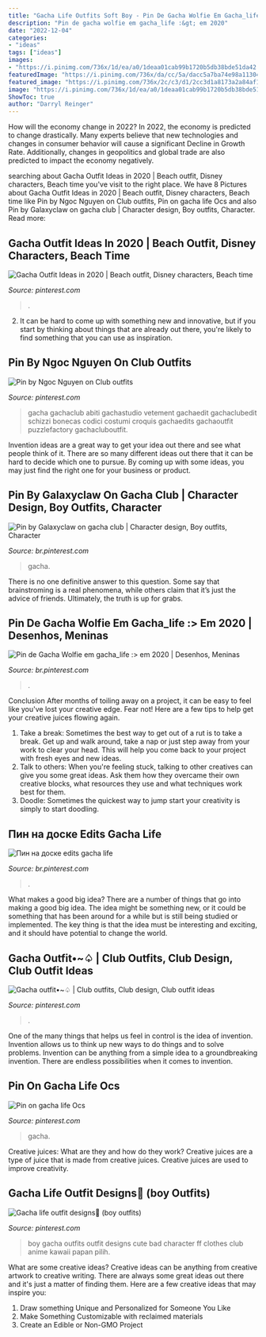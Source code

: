 ```yaml
---
title: "Gacha Life Outfits Soft Boy - Pin De Gacha Wolfie Em Gacha_life :&gt; Em 2020"
description: "Pin de gacha wolfie em gacha_life :&gt; em 2020"
date: "2022-12-04"
categories:
- "ideas"
tags: ["ideas"]
images:
- "https://i.pinimg.com/736x/1d/ea/a0/1deaa01cab99b1720b5db38bde51da42.jpg"
featuredImage: "https://i.pinimg.com/736x/da/cc/5a/dacc5a7ba74e98a11304935b2435792a.jpg"
featured_image: "https://i.pinimg.com/736x/2c/c3/d1/2cc3d1a8173a2a84af195cd533375f67.jpg"
image: "https://i.pinimg.com/736x/1d/ea/a0/1deaa01cab99b1720b5db38bde51da42.jpg"
ShowToc: true
author: "Darryl Reinger"
---
```



How will the economy change in 2022?
In 2022, the economy is predicted to change drastically. Many experts believe that new technologies and changes in consumer behavior will cause a significant Decline in Growth Rate. Additionally, changes in geopolitics and global trade are also predicted to impact the economy negatively.

	

		
searching about Gacha Outfit Ideas in 2020 | Beach outfit, Disney characters, Beach time you've visit to the right place. We have 8 Pictures about Gacha Outfit Ideas in 2020 | Beach outfit, Disney characters, Beach time like Pin by Ngoc Nguyen on Club outfits, Pin on gacha life Ocs and also Pin by Galaxyclaw on gacha club | Character design, Boy outfits, Character. Read more:
		
    
## Gacha Outfit Ideas In 2020 | Beach Outfit, Disney Characters, Beach Time

<img loading=lazy src="https://i.pinimg.com/736x/87/6d/28/876d28c5d156c8d5b1da9ea318b4a692.jpg" onerror="this.onerror=null;this.src='https://tse4.mm.bing.net/th?id=OIP.0vvZ6PMojXSasgSIwiOcUgHaD8&amp;pid=15.1';" alt="Gacha Outfit Ideas in 2020 | Beach outfit, Disney characters, Beach time">

_Source: pinterest.com_

>. 

	

2. It can be hard to come up with something new and innovative, but if you start by thinking about things that are already out there, you're likely to find something that you can use as inspiration. 

    
## Pin By Ngoc Nguyen On Club Outfits

<img loading=lazy src="https://i.pinimg.com/736x/da/cc/5a/dacc5a7ba74e98a11304935b2435792a.jpg" onerror="this.onerror=null;this.src='https://tse1.mm.bing.net/th?id=OIP.dQXeW9AvN4AWhhWHPUGuhgHaHV&amp;pid=15.1';" alt="Pin by Ngoc Nguyen on Club outfits">

_Source: pinterest.com_

>gacha gachaclub abiti gachastudio vetement gachaedit gachaclubedit schizzi bonecas codici costumi croquis gachaedits gachaoutfit puzzlefactory gachacluboutfit. 

	

Invention ideas are a great way to get your idea out there and see what people think of it. There are so many different ideas out there that it can be hard to decide which one to pursue. By coming up with some ideas, you may just find the right one for your business or product.

    
## Pin By Galaxyclaw On Gacha Club | Character Design, Boy Outfits, Character

<img loading=lazy src="https://i.pinimg.com/736x/9e/0e/f8/9e0ef817d79e46cc54c1d8ba1784e769.jpg" onerror="this.onerror=null;this.src='https://tse3.mm.bing.net/th?id=OIP.rIvZz--pSFcSdwwGFTzKYgHaEK&amp;pid=15.1';" alt="Pin by Galaxyclaw on gacha club | Character design, Boy outfits, Character">

_Source: br.pinterest.com_

>gacha. 

	

There is no one definitive answer to this question. Some say that brainstroming is a real phenomena, while others claim that it’s just the advice of friends. Ultimately, the truth is up for grabs.

    
## Pin De Gacha Wolfie Em Gacha_life :&gt; Em 2020 | Desenhos, Meninas

<img loading=lazy src="https://i.pinimg.com/736x/ec/39/4c/ec394cd21484f7de83cf1bad94e2ea90.jpg" onerror="this.onerror=null;this.src='https://tse1.mm.bing.net/th?id=OIP.R8TiubdO5HQIgSYze-dynwHaHa&amp;pid=15.1';" alt="Pin de Gacha Wolfie em gacha_life :&gt; em 2020 | Desenhos, Meninas">

_Source: br.pinterest.com_

>. 

	

Conclusion
After months of toiling away on a project, it can be easy to feel like you've lost your creative edge. Fear not! Here are a few tips to help get your creative juices flowing again.
1. Take a break: Sometimes the best way to get out of a rut is to take a break. Get up and walk around, take a nap or just step away from your work to clear your head. This will help you come back to your project with fresh eyes and new ideas.
2. Talk to others: When you're feeling stuck, talking to other creatives can give you some great ideas. Ask them how they overcame their own creative blocks, what resources they use and what techniques work best for them.
3. Doodle: Sometimes the quickest way to jump start your creativity is simply to start doodling.

    
## Пин на доске Edits Gacha Life

<img loading=lazy src="https://i.pinimg.com/736x/2c/c3/d1/2cc3d1a8173a2a84af195cd533375f67.jpg" onerror="this.onerror=null;this.src='https://tse3.mm.bing.net/th?id=OIP.c3shWOukmqZGsqD1KSXvrAHaHa&amp;pid=15.1';" alt="Пин на доске edits gacha life">

_Source: br.pinterest.com_

>. 

	

What makes a good big idea?
There are a number of things that go into making a good big idea. The idea might be something new, or it could be something that has been around for a while but is still being studied or implemented. The key thing is that the idea must be interesting and exciting, and it should have potential to change the world.

    
## Gacha Outfit•~♤ | Club Outfits, Club Design, Club Outfit Ideas

<img loading=lazy src="https://i.pinimg.com/736x/03/79/09/03790991f7e727037f22329ce1d604f5.jpg" onerror="this.onerror=null;this.src='https://tse2.mm.bing.net/th?id=OIP.sUb1ylcdfMXE1mKMYSuBIwHaHP&amp;pid=15.1';" alt="Gacha outfit•~♤ | Club outfits, Club design, Club outfit ideas">

_Source: pinterest.com_

>. 

	

One of the many things that helps us feel in control is the idea of invention. Invention allows us to think up new ways to do things and to solve problems. Invention can be anything from a simple idea to a groundbreaking invention. There are endless possibilities when it comes to invention. 

    
## Pin On Gacha Life Ocs

<img loading=lazy src="https://i.pinimg.com/736x/1d/ea/a0/1deaa01cab99b1720b5db38bde51da42.jpg" onerror="this.onerror=null;this.src='https://tse1.mm.bing.net/th?id=OIP.WvyMC0ZwF8UZamaNAmOP_gHaKS&amp;pid=15.1';" alt="Pin on gacha life Ocs">

_Source: pinterest.com_

>gacha. 

	

Creative juices: What are they and how do they work?
Creative juices are a type of juice that is made from creative juices. Creative juices are used to improve creativity.

    
## Gacha Life Outfit Designs🤪 (boy Outfits)

<img loading=lazy src="https://i.pinimg.com/736x/07/dd/ff/07ddffafb94bd61d132ce46561b1cad0.jpg" onerror="this.onerror=null;this.src='https://tse2.mm.bing.net/th?id=OIP.2IWgKlW61odoKDKAop-mRQHaEK&amp;pid=15.1';" alt="Gacha life outfit designs🤪 (boy outfits)">

_Source: pinterest.com_

>boy gacha outfits outfit designs cute bad character ff clothes club anime kawaii papan pilih. 

	

What are some creative ideas?
Creative ideas can be anything from creative artwork to creative writing. There are always some great ideas out there and it's just a matter of finding them. Here are a few creative ideas that may inspire you:
1. Draw something Unique and Personalized for Someone You Like
2. Make Something Customizable with reclaimed materials
3. Create an Edible or Non-GMO Project

